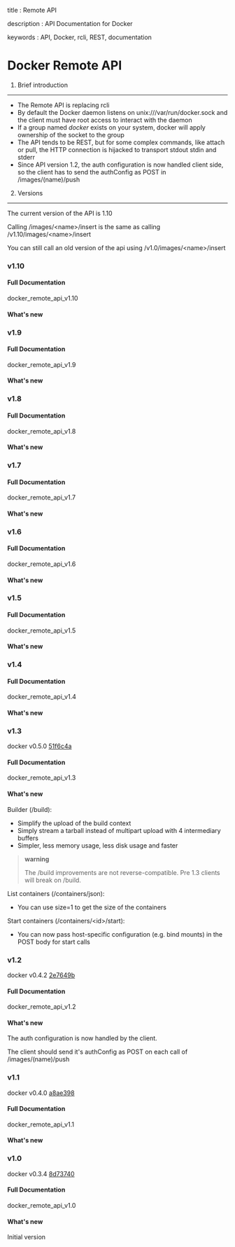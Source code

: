title
:   Remote API

description
:   API Documentation for Docker

keywords
:   API, Docker, rcli, REST, documentation

Docker Remote API
=================

1. Brief introduction
---------------------

-   The Remote API is replacing rcli
-   By default the Docker daemon listens on unix:///var/run/docker.sock
    and the client must have root access to interact with the daemon
-   If a group named *docker* exists on your system, docker will apply
    ownership of the socket to the group
-   The API tends to be REST, but for some complex commands, like attach
    or pull, the HTTP connection is hijacked to transport stdout stdin
    and stderr
-   Since API version 1.2, the auth configuration is now handled client
    side, so the client has to send the authConfig as POST in
    /images/(name)/push

2. Versions
-----------

The current version of the API is 1.10

Calling /images/\<name\>/insert is the same as calling
/v1.10/images/\<name\>/insert

You can still call an old version of the api using
/v1.0/images/\<name\>/insert

### v1.10

#### Full Documentation

docker\_remote\_api\_v1.10

#### What's new

### v1.9

#### Full Documentation

docker\_remote\_api\_v1.9

#### What's new

### v1.8

#### Full Documentation

docker\_remote\_api\_v1.8

#### What's new

### v1.7

#### Full Documentation

docker\_remote\_api\_v1.7

#### What's new

### v1.6

#### Full Documentation

docker\_remote\_api\_v1.6

#### What's new

### v1.5

#### Full Documentation

docker\_remote\_api\_v1.5

#### What's new

### v1.4

#### Full Documentation

docker\_remote\_api\_v1.4

#### What's new

### v1.3

docker v0.5.0
[51f6c4a](https://github.com/dotcloud/docker/commit/51f6c4a7372450d164c61e0054daf0223ddbd909)

#### Full Documentation

docker\_remote\_api\_v1.3

#### What's new

Builder (/build):

-   Simplify the upload of the build context
-   Simply stream a tarball instead of multipart upload with 4
    intermediary buffers
-   Simpler, less memory usage, less disk usage and faster

> **warning**
>
> The /build improvements are not reverse-compatible. Pre 1.3 clients
> will break on /build.

List containers (/containers/json):

-   You can use size=1 to get the size of the containers

Start containers (/containers/\<id\>/start):

-   You can now pass host-specific configuration (e.g. bind mounts) in
    the POST body for start calls

### v1.2

docker v0.4.2
[2e7649b](https://github.com/dotcloud/docker/commit/2e7649beda7c820793bd46766cbc2cfeace7b168)

#### Full Documentation

docker\_remote\_api\_v1.2

#### What's new

The auth configuration is now handled by the client.

The client should send it's authConfig as POST on each call of
/images/(name)/push

### v1.1

docker v0.4.0
[a8ae398](https://github.com/dotcloud/docker/commit/a8ae398bf52e97148ee7bd0d5868de2e15bd297f)

#### Full Documentation

docker\_remote\_api\_v1.1

#### What's new

### v1.0

docker v0.3.4
[8d73740](https://github.com/dotcloud/docker/commit/8d73740343778651c09160cde9661f5f387b36f4)

#### Full Documentation

docker\_remote\_api\_v1.0

#### What's new

Initial version
